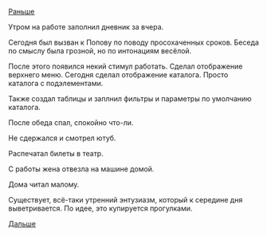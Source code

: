 [Раньше](2019.03.20.md)

Утром на работе заполнил дневник за вчера.

Сегодня был вызван к Попову по поводу просохаченных сроков. Беседа по смыслу была грозной, но по интонациям весёлой.

После этого появился некий стимул работать.
Сделал отображение верхнего меню.
Сегодня сделал отображение каталога. Просто каталога с подэлементами.

Также создал таблицы и заплнил фильтры и параметры по умолчанию каталога.

После обеда спал, спокойно что-ли.

Не сдержался и смотрел ютуб.

Распечатал билеты в театр.

С работы жена отвезла на машине домой.

Дома читал малому.

Существует, всё-таки утренний энтузиазм, который к середине дня выветривается. По идее, это купируется прогулками.

 [Дальше](2019.03.22.md)